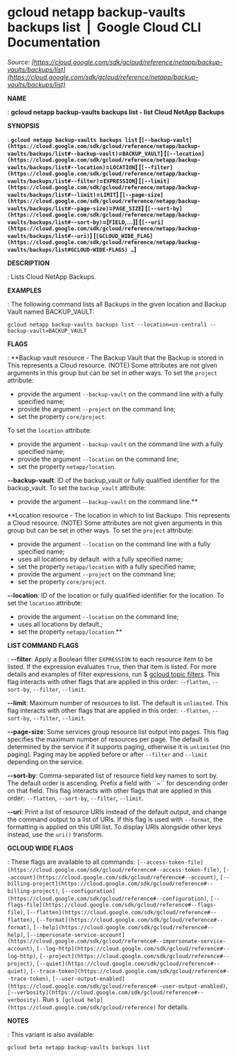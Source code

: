 # gcloud netapp backup-vaults backups list  |  Google Cloud CLI Documentation

*Source: [https://cloud.google.com/sdk/gcloud/reference/netapp/backup-vaults/backups/list](https://cloud.google.com/sdk/gcloud/reference/netapp/backup-vaults/backups/list)*

**NAME**

: **gcloud netapp backup-vaults backups list - list Cloud NetApp Backups**

**SYNOPSIS**

: **`gcloud netapp backup-vaults backups list` [`[--backup-vault](https://cloud.google.com/sdk/gcloud/reference/netapp/backup-vaults/backups/list#--backup-vault)`=`BACKUP_VAULT`] [`[--location](https://cloud.google.com/sdk/gcloud/reference/netapp/backup-vaults/backups/list#--location)`=`LOCATION`] [`[--filter](https://cloud.google.com/sdk/gcloud/reference/netapp/backup-vaults/backups/list#--filter)`=`EXPRESSION`] [`[--limit](https://cloud.google.com/sdk/gcloud/reference/netapp/backup-vaults/backups/list#--limit)`=`LIMIT`] [`[--page-size](https://cloud.google.com/sdk/gcloud/reference/netapp/backup-vaults/backups/list#--page-size)`=`PAGE_SIZE`] [`[--sort-by](https://cloud.google.com/sdk/gcloud/reference/netapp/backup-vaults/backups/list#--sort-by)`=[`FIELD`,…]] [`[--uri](https://cloud.google.com/sdk/gcloud/reference/netapp/backup-vaults/backups/list#--uri)`] [`[GCLOUD_WIDE_FLAG](https://cloud.google.com/sdk/gcloud/reference/netapp/backup-vaults/backups/list#GCLOUD-WIDE-FLAGS) …`]**

**DESCRIPTION**

: Lists Cloud NetApp Backups.

**EXAMPLES**

: The following command lists all Backups in the given location and Backup Vault
named BACKUP_VAULT:

```
gcloud netapp backup-vaults backups list --location=us-central1 --backup-vault=BACKUP_VAULT
```

**FLAGS**

: **Backup vault resource - The Backup Vault that the Backup is stored in This
represents a Cloud resource. (NOTE) Some attributes are not given arguments in
this group but can be set in other ways.
To set the `project` attribute:

- provide the argument `--backup-vault` on the command line with a
fully specified name;
- provide the argument `--project` on the command line;
- set the property `core/project`.

To set the `location` attribute:

- provide the argument `--backup-vault` on the command line with a
fully specified name;
- provide the argument `--location` on the command line;
- set the property `netapp/location`.

**--backup-vault**:
ID of the backup_vault or fully qualified identifier for the backup_vault.
To set the `backup_vault` attribute:

- provide the argument `--backup-vault` on the command line.**

**Location resource - The location in which to list Backups. This represents a
Cloud resource. (NOTE) Some attributes are not given arguments in this group but
can be set in other ways.
To set the `project` attribute:

- provide the argument `--location` on the command line with a fully
specified name;
- uses all locations by default. with a fully specified name;
- set the property `netapp/location` with a fully specified name;
- provide the argument `--project` on the command line;
- set the property `core/project`.

**--location**:
ID of the location or fully qualified identifier for the location.
To set the `location` attribute:

- provide the argument `--location` on the command line;
- uses all locations by default.;
- set the property `netapp/location`.**

**LIST COMMAND FLAGS**

: **--filter**:
Apply a Boolean filter `EXPRESSION` to each resource item
to be listed. If the expression evaluates `True`, then that item is
listed. For more details and examples of filter expressions, run $ [gcloud topic filters](https://cloud.google.com/sdk/gcloud/reference/topic/filters). This flag
interacts with other flags that are applied in this order:
`--flatten`, `--sort-by`, `--filter`,
`--limit`.

**--limit**:
Maximum number of resources to list. The default is `unlimited`. This
flag interacts with other flags that are applied in this order:
`--flatten`, `--sort-by`, `--filter`,
`--limit`.

**--page-size**:
Some services group resource list output into pages. This flag specifies the
maximum number of resources per page. The default is determined by the service
if it supports paging, otherwise it is `unlimited` (no paging).
Paging may be applied before or after `--filter` and
`--limit` depending on the service.

**--sort-by**:
Comma-separated list of resource field key names to sort by. The default order
is ascending. Prefix a field with ``~´´ for descending order on that
field. This flag interacts with other flags that are applied in this order:
`--flatten`, `--sort-by`, `--filter`,
`--limit`.

**--uri**:
Print a list of resource URIs instead of the default output, and change the
command output to a list of URIs. If this flag is used with
`--format`, the formatting is applied on this URI list. To display
URIs alongside other keys instead, use the `uri()` transform.

**GCLOUD WIDE FLAGS**

: These flags are available to all commands: `[--access-token-file](https://cloud.google.com/sdk/gcloud/reference#--access-token-file)`,
`[--account](https://cloud.google.com/sdk/gcloud/reference#--account)`, `[--billing-project](https://cloud.google.com/sdk/gcloud/reference#--billing-project)`,
`[--configuration](https://cloud.google.com/sdk/gcloud/reference#--configuration)`,
`[--flags-file](https://cloud.google.com/sdk/gcloud/reference#--flags-file)`,
`[--flatten](https://cloud.google.com/sdk/gcloud/reference#--flatten)`, `[--format](https://cloud.google.com/sdk/gcloud/reference#--format)`, `[--help](https://cloud.google.com/sdk/gcloud/reference#--help)`, `[--impersonate-service-account](https://cloud.google.com/sdk/gcloud/reference#--impersonate-service-account)`,
`[--log-http](https://cloud.google.com/sdk/gcloud/reference#--log-http)`,
`[--project](https://cloud.google.com/sdk/gcloud/reference#--project)`, `[--quiet](https://cloud.google.com/sdk/gcloud/reference#--quiet)`, `[--trace-token](https://cloud.google.com/sdk/gcloud/reference#--trace-token)`, `[--user-output-enabled](https://cloud.google.com/sdk/gcloud/reference#--user-output-enabled)`,
`[--verbosity](https://cloud.google.com/sdk/gcloud/reference#--verbosity)`.
Run `$ [gcloud help](https://cloud.google.com/sdk/gcloud/reference)` for details.

**NOTES**

: This variant is also available:

```
gcloud beta netapp backup-vaults backups list
```